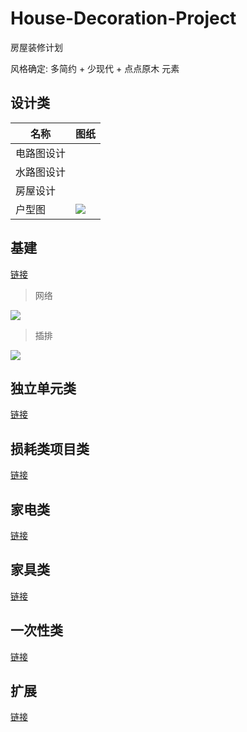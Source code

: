 # House-Decoration-Project

房屋装修计划

风格确定: 多简约 + 少现代 + 点点原木 元素

## 设计类

| 名称 | 图纸 |
| ---- |  ---- |
| 电路图设计 |  | 
| 水路图设计 | | 
| 房屋设计 | | 
| 户型图 | ![](http://qiniu.media.ineet.cn/images/jpg/house/1448420271992_000.jpg) |

## 基建

[链接](./Basic)

>  网络

![](http://qiniu.media.ineet.cn/images/jpg/house/design/WechatIMG47.jpeg)


>  插排

![](http://qiniu.media.ineet.cn/images/jpg/house/design/WechatIMG46.jpeg)

## 独立单元类

[链接](./Module)

## 损耗类项目类

[链接](./Consumption)

## 家电类

[链接](./ElectricAppliance)

## 家具类

[链接](./Furniture)

## 一次性类

[链接](./Disposable)

## 扩展

[链接](./Extension)